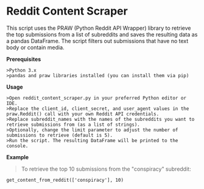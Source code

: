 # Reddit Content Scraper

This script uses the PRAW (Python Reddit API Wrapper) library to retrieve the top submissions from a list of subreddits and saves the resulting data as a pandas DataFrame. The script filters out submissions that have no text body or contain media.

**Prerequisites**

    >Python 3.x
    >pandas and praw libraries installed (you can install them via pip)

**Usage**

    >Open reddit_content_scraper.py in your preferred Python editor or IDE.
    >Replace the client_id, client_secret, and user_agent values in the praw.Reddit() call with your own Reddit API credentials.
    >Replace subreddit_names with the names of the subreddits you want to retrieve submissions from (as a list of strings).
    >Optionally, change the limit parameter to adjust the number of submissions to retrieve (default is 5).
    >Run the script. The resulting DataFrame will be printed to the console.

**Example**

>To retrieve the top 10 submissions from the "conspiracy" subreddit:


`get_content_from_reddit(['conspiracy'], 10)`

